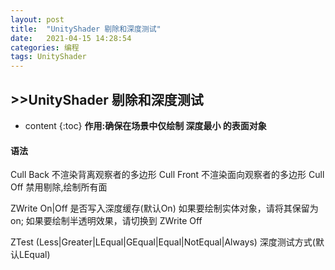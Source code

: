 ```yaml
---
layout: post
title:  "UnityShader 剔除和深度测试"
date:   2021-04-15 14:28:54
categories: 编程
tags: UnityShader
---
```

## >>UnityShader 剔除和深度测试
* content
{:toc}
**作用:确保在场景中仅绘制 深度最小 的表面对象**

#### **语法**
Cull Back  不渲染背离观察者的多边形
Cull Front 不渲染面向观察者的多边形
Cull Off     禁用剔除,绘制所有面

ZWrite On|Off 是否写入深度缓存(默认On)
如果要绘制实体对象，请将其保留为 on; 如果要绘制半透明效果，请切换到 ZWrite Off

ZTest (Less|Greater|LEqual|GEqual|Equal|NotEqual|Always) 深度测试方式(默认LEqual)
